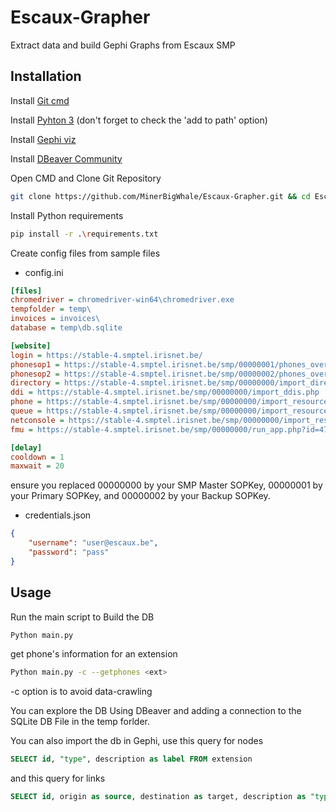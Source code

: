 # Escaux-Grapher

Extract data and build Gephi Graphs from Escaux SMP


## Installation	

Install [Git cmd](https://git-scm.com/downloads)

Install [Pyhton 3](https://www.python.org/downloads/)
(don't forget to check the 'add to path' option)

Install [Gephi viz](https://gephi.org/)

Install [DBeaver Community](https://dbeaver.io/download/)

Open CMD and Clone Git Repository 
``` bash
git clone https://github.com/MinerBigWhale/Escaux-Grapher.git && cd Escaux-Grapher
```
Install Python requirements
``` bash
pip install -r .\requirements.txt
```

Create config files from sample files


 * config.ini
``` ini
[files]
chromedriver = chromedriver-win64\chromedriver.exe
tempfolder = temp\
invoices = invoices\
database = temp\db.sqlite

[website]
login = https://stable-4.smptel.irisnet.be/
phonesop1 = https://stable-4.smptel.irisnet.be/smp/00000001/phones_overview.php
phonesop2 = https://stable-4.smptel.irisnet.be/smp/00000002/phones_overview.php
directory = https://stable-4.smptel.irisnet.be/smp/00000000/import_directory.php
ddi = https://stable-4.smptel.irisnet.be/smp/00000000/import_ddis.php
phone = https://stable-4.smptel.irisnet.be/smp/00000000/import_resources.php?type=phone
queue = https://stable-4.smptel.irisnet.be/smp/00000000/import_resources.php?type=queue
netconsole = https://stable-4.smptel.irisnet.be/smp/00000000/import_resources.php?type=client
fmu = https://stable-4.smptel.irisnet.be/smp/00000000/run_app.php?id=47173&async=0&fmu=1&extension=ID

[delay]
cooldown = 1
maxwait = 20
```

ensure you replaced 00000000 by your SMP Master SOPKey, 00000001 by your Primary SOPKey, and 00000002 by your Backup SOPKey.

* credentials.json
``` json 
{
    "username": "user@escaux.be",
    "password": "pass"
}
```

## Usage

Run the main script to Build the DB
``` bash
Python main.py
```
get phone's information for an extension 
``` bash
Python main.py -c --getphones <ext>
```
-c option is to avoid data-crawling 


You can explore the DB Using DBeaver and adding a connection to the SQLite DB File in the temp forlder.

You can also import the db in Gephi, 
use this query for nodes 
``` SQL
SELECT id, "type", description as label FROM extension
```
and this query for links
``` SQL
SELECT id, origin as source, destination as target, description as "type", description  as label FROM redirection 
```